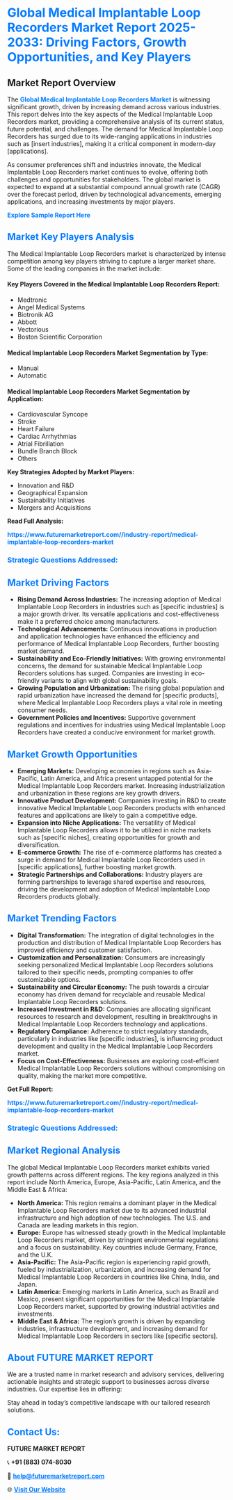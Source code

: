 <h1 style="color: #007BFF;">Global Medical Implantable Loop Recorders Market Report 2025-2033: Driving Factors, Growth Opportunities, and Key Players</h1>

<section id="overview">
<h2>Market Report Overview</h2>
<p>The <a href="https://www.futuremarketreport.com//industry-report/medical-implantable-loop-recorders-market" style="color: #007BFF; text-decoration: none;"><strong>Global Medical Implantable Loop Recorders Market</strong></a> is witnessing significant growth, driven by increasing demand across various industries. This report delves into the key aspects of the Medical Implantable Loop Recorders market, providing a comprehensive analysis of its current status, future potential, and challenges. The demand for Medical Implantable Loop Recorders has surged due to its wide-ranging applications in industries such as [insert industries], making it a critical component in modern-day [applications].</p>
<p>As consumer preferences shift and industries innovate, the Medical Implantable Loop Recorders market continues to evolve, offering both challenges and opportunities for stakeholders. The global market is expected to expand at a substantial compound annual growth rate (CAGR) over the forecast period, driven by technological advancements, emerging applications, and increasing investments by major players.</p>
</section>

<section id="overview">
<p><a href="https://www.futuremarketreport.com//request-sample/reportId=78847" style="color: #007BFF; text-decoration: none;"><strong>Explore Sample Report Here</strong></a></p>
</section>

<section id="key-players">
<h2 style="color: #007BFF;">Market Key Players Analysis</h2>
<p>The Medical Implantable Loop Recorders market is characterized by intense competition among key players striving to capture a larger market share. Some of the leading companies in the market include:</p>
<h4>Key Players Covered in the Medical Implantable Loop Recorders Report:</h4>
<ul><li>Medtronic</li><li>Angel Medical Systems</li><li>Biotronik AG</li><li>Abbott</li><li>Vectorious</li><li>Boston Scientific Corporation</li></ul>
<h4>Medical Implantable Loop Recorders Market Segmentation by Type:</h4>
<ul><li>Manual</li><li>Automatic</li></ul>

<h4>Medical Implantable Loop Recorders Market Segmentation by Application:</h4>
<ul><li>Cardiovascular Syncope</li><li>Stroke</li><li>Heart Failure</li><li>Cardiac Arrhythmias</li><li>Atrial Fibrillation</li><li>Bundle Branch Block</li><li>Others</li></ul>
<p><strong>Key Strategies Adopted by Market Players:</strong></p>
<ul>
<li>Innovation and R&D</li>
<li>Geographical Expansion</li>
<li>Sustainability Initiatives</li>
<li>Mergers and Acquisitions</li>
</ul>
</section>

<section>
<p><strong>Read Full Analysis: </strong></p><a href="https://www.futuremarketreport.com//industry-report/medical-implantable-loop-recorders-market" style="color: #007BFF; text-decoration: none;"><strong>https://www.futuremarketreport.com//industry-report/medical-implantable-loop-recorders-market</strong></a>
<h3 style="color: #007BFF;">Strategic Questions Addressed:</h3>
</section>

<section id="driving-factors">
<h2 style="color: #007BFF;">Market Driving Factors</h2>
<ul>
<li><strong>Rising Demand Across Industries:</strong> The increasing adoption of Medical Implantable Loop Recorders in industries such as [specific industries] is a major growth driver. Its versatile applications and cost-effectiveness make it a preferred choice among manufacturers.</li>
<li><strong>Technological Advancements:</strong> Continuous innovations in production and application technologies have enhanced the efficiency and performance of Medical Implantable Loop Recorders, further boosting market demand.</li>
<li><strong>Sustainability and Eco-Friendly Initiatives:</strong> With growing environmental concerns, the demand for sustainable Medical Implantable Loop Recorders solutions has surged. Companies are investing in eco-friendly variants to align with global sustainability goals.</li>
<li><strong>Growing Population and Urbanization:</strong> The rising global population and rapid urbanization have increased the demand for [specific products], where Medical Implantable Loop Recorders plays a vital role in meeting consumer needs.</li>
<li><strong>Government Policies and Incentives:</strong> Supportive government regulations and incentives for industries using Medical Implantable Loop Recorders have created a conducive environment for market growth.</li>
</ul>
</section>

<section id="growth-opportunities">
<h2 style="color: #007BFF;">Market Growth Opportunities</h2>
<ul>
<li><strong>Emerging Markets:</strong> Developing economies in regions such as Asia-Pacific, Latin America, and Africa present untapped potential for the Medical Implantable Loop Recorders market. Increasing industrialization and urbanization in these regions are key growth drivers.</li>
<li><strong>Innovative Product Development:</strong> Companies investing in R&D to create innovative Medical Implantable Loop Recorders products with enhanced features and applications are likely to gain a competitive edge.</li>
<li><strong>Expansion into Niche Applications:</strong> The versatility of Medical Implantable Loop Recorders allows it to be utilized in niche markets such as [specific niches], creating opportunities for growth and diversification.</li>
<li><strong>E-commerce Growth:</strong> The rise of e-commerce platforms has created a surge in demand for Medical Implantable Loop Recorders used in [specific applications], further boosting market growth.</li>
<li><strong>Strategic Partnerships and Collaborations:</strong> Industry players are forming partnerships to leverage shared expertise and resources, driving the development and adoption of Medical Implantable Loop Recorders products globally.</li>
</ul>
</section>

<section id="trending-factors">
<h2 style="color: #007BFF;">Market Trending Factors</h2>
<ul>
<li><strong>Digital Transformation:</strong> The integration of digital technologies in the production and distribution of Medical Implantable Loop Recorders has improved efficiency and customer satisfaction.</li>
<li><strong>Customization and Personalization:</strong> Consumers are increasingly seeking personalized Medical Implantable Loop Recorders solutions tailored to their specific needs, prompting companies to offer customizable options.</li>
<li><strong>Sustainability and Circular Economy:</strong> The push towards a circular economy has driven demand for recyclable and reusable Medical Implantable Loop Recorders solutions.</li>
<li><strong>Increased Investment in R&D:</strong> Companies are allocating significant resources to research and development, resulting in breakthroughs in Medical Implantable Loop Recorders technology and applications.</li>
<li><strong>Regulatory Compliance:</strong> Adherence to strict regulatory standards, particularly in industries like [specific industries], is influencing product development and quality in the Medical Implantable Loop Recorders market.</li>
<li><strong>Focus on Cost-Effectiveness:</strong> Businesses are exploring cost-efficient Medical Implantable Loop Recorders solutions without compromising on quality, making the market more competitive.</li>
</ul>
</section>

<section>
<p><strong>Get Full Report: </strong></p><a href="https://www.futuremarketreport.com//industry-report/medical-implantable-loop-recorders-market" style="color: #007BFF; text-decoration: none;"><strong>https://www.futuremarketreport.com//industry-report/medical-implantable-loop-recorders-market</strong></a>
<h3 style="color: #007BFF;">Strategic Questions Addressed:</h3>
</section>


<section id="regional-analysis">
<h2 style="color: #007BFF;">Market Regional Analysis</h2>
<p>The global Medical Implantable Loop Recorders market exhibits varied growth patterns across different regions. The key regions analyzed in this report include North America, Europe, Asia-Pacific, Latin America, and the Middle East & Africa:</p>
<ul>
<li><strong>North America:</strong> This region remains a dominant player in the Medical Implantable Loop Recorders market due to its advanced industrial infrastructure and high adoption of new technologies. The U.S. and Canada are leading markets in this region.</li>
<li><strong>Europe:</strong> Europe has witnessed steady growth in the Medical Implantable Loop Recorders market, driven by stringent environmental regulations and a focus on sustainability. Key countries include Germany, France, and the U.K.</li>
<li><strong>Asia-Pacific:</strong> The Asia-Pacific region is experiencing rapid growth, fueled by industrialization, urbanization, and increasing demand for Medical Implantable Loop Recorders in countries like China, India, and Japan.</li>
<li><strong>Latin America:</strong> Emerging markets in Latin America, such as Brazil and Mexico, present significant opportunities for the Medical Implantable Loop Recorders market, supported by growing industrial activities and investments.</li>
<li><strong>Middle East & Africa:</strong> The region’s growth is driven by expanding industries, infrastructure development, and increasing demand for Medical Implantable Loop Recorders in sectors like [specific sectors].</li>
</ul>
</section>

<footer>
<h2 style="color: #007BFF;">About FUTURE MARKET REPORT</h2>
<p>We are a trusted name in market research and advisory services, delivering actionable insights and strategic support to businesses across diverse industries. Our expertise lies in offering:</p>

<p>Stay ahead in today’s competitive landscape with our tailored research solutions.</p>

<h2 style="color: #007BFF;">Contact Us:</h2>
<p><strong>FUTURE MARKET REPORT</strong></p>
<p>📞 <strong>+91 (883) 074-8030</strong></p>
<p>📧 <strong><a href="mailto:help@futuremarketreport.com" style="color: #007BFF;">help@futuremarketreport.com</a></strong></p>
<p>🌐 <strong><a href="https://www.futuremarketreport.com/" style="color: #007BFF;">Visit Our Website</a></strong></p>
</footer>